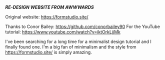 ***RE-DESIGN WEBSITE FROM AWWWARDS***

Original website: https://formstudio.site/

Thanks to Conor Bailey: https://github.com/conorbailey90
For the YouTube tutorial: https://www.youtube.com/watch?v=iktOrkLjjMk

I've been searching for a long time for a minimalist design tutorial and I finally found one.
I'm a big fan of minimalism and the style from https://formstudio.site/ is simply amazing.
